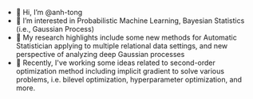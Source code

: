- 👋 Hi, I’m @anh-tong
- 👀 I’m interested in Probabilistic Machine Learning, Bayesian Statistics (i.e., Gaussian Process)
- 📖 My research highlights include some new methods for Automatic Statistician applying to multiple relational data settings, and new perspective of analyzing deep Gaussian processes
- 🌱 Recently, I've working some ideas related to second-order optimization method including implicit gradient to solve various problems, 
i.e. bilevel optimization, hyperparameter optimization, and more.
<!----
- 💞️ I’m looking to collaborate on ...
- 📫 How to reach me ...
----?

